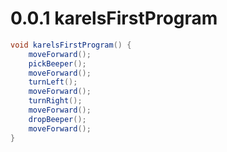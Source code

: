 # 0.0.1 karelsFirstProgram

```java
void karelsFirstProgram() {
    moveForward();
    pickBeeper();
    moveForward();
    turnLeft();
    moveForward();
    turnRight();
    moveForward();
    dropBeeper();
    moveForward();
}
```

